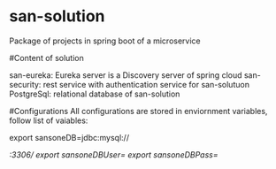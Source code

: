 # san-solution
Package of projects in spring boot of a microservice


#Content of solution 

san-eureka: Eureka server is a Discovery server of spring cloud
san-security: rest service with authentication service for san-solutuon  
PostgreSql: relational database of san-solution

#Configurations
All configurations are stored in enviornment variables, follow list of vaiables:

export sansoneDB=jdbc:mysql://<address>:3306/<database>
export sansoneDBUser= <postgres user>
export sansoneDBPass= <postgres password>
